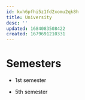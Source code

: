 ```yaml
---
id: kvh6pfhi5z1fd2xomu2qk8h
title: University
desc: ''
updated: 1684083508422
created: 1679691210331
---
```


# Semesters

- 1st semester

- 5th semester